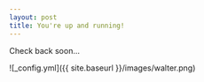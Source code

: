 ```yaml
---
layout: post
title: You're up and running!
---
```


Check back soon...

![_config.yml]({{ site.baseurl }}/images/walter.png)
